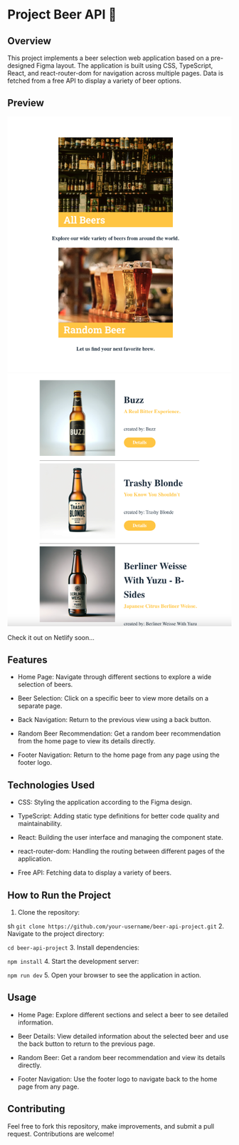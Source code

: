# Project Beer API 🍻

## Overview

This project implements a beer selection web application based on a pre-designed Figma layout. The application is built using CSS, TypeScript, React, and react-router-dom for navigation across multiple pages. Data is fetched from a free API to display a variety of beer options.

## Preview

![screenshot](./public/IMGs/HomePreviewShot.png)
![screenshot](./public/IMGs/AllBeersPreviewShot.png)

Check it out on Netlify soon...

## Features

- Home Page: Navigate through different sections to explore a wide selection of beers.

- Beer Selection: Click on a specific beer to view more details on a separate page.

- Back Navigation: Return to the previous view using a back button.

- Random Beer Recommendation: Get a random beer recommendation from the home page to view its details directly.

- Footer Navigation: Return to the home page from any page using the footer logo.

## Technologies Used

- CSS: Styling the application according to the Figma design.

- TypeScript: Adding static type definitions for better code quality and maintainability.

- React: Building the user interface and managing the component state.

- react-router-dom: Handling the routing between different pages of the application.

- Free API: Fetching data to display a variety of beers.

## How to Run the Project

1. Clone the repository:

sh
`git clone https://github.com/your-username/beer-api-project.git` 2. Navigate to the project directory:

`cd beer-api-project` 3. Install dependencies:

`npm install` 4. Start the development server:

`npm run dev` 5. Open your browser to see the application in action.

## Usage

- Home Page: Explore different sections and select a beer to see detailed information.

- Beer Details: View detailed information about the selected beer and use the back button to return to the previous page.

- Random Beer: Get a random beer recommendation and view its details directly.

- Footer Navigation: Use the footer logo to navigate back to the home page from any page.

## Contributing

Feel free to fork this repository, make improvements, and submit a pull request. Contributions are welcome!
